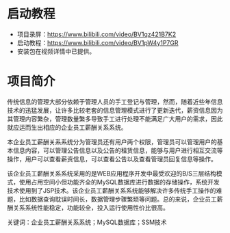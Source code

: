 # 启动教程

- 项目录屏：https://www.bilibili.com/video/BV1qz421B7K2
- 启动教程：https://www.bilibili.com/video/BV1pW4y1P7GR
- 安装包在视频详情中已提供。

# 项目简介
传统信息的管理大部分依赖于管理人员的手工登记与管理，然而，随着近些年信息技术的迅猛发展，让许多比较老套的信息管理模式进行了更新迭代，薪资信息因为其管理内容繁杂，管理数量繁多导致手工进行处理不能满足广大用户的需求，因此就应运而生出相应的企业员工薪酬关系系统。

本企业员工薪酬关系系统分为管理员还有用户两个权限，管理员可以管理用户的基本信息内容，可以管理公告信息以及公告的租赁信息，能够与用户进行相互交流等操作，用户可以查看薪资信息，可以查看公告以及查看管理员回复信息等操作。

该企业员工薪酬关系系统采用的是WEB应用程序开发中最受欢迎的B/S三层结构模式，使用占用空间小但功能齐全的MySQL数据库进行数据的存储操作，系统开发技术使用到了JSP技术。该企业员工薪酬关系系统能够解决许多传统手工操作的难题，比如数据查询耽误时间长，数据管理步骤繁琐等问题。总的来说，企业员工薪酬关系系统性能稳定，功能较全，投入运行使用性价比很高。 

关键词：企业员工薪酬关系系统；MySQL数据库；SSM技术
